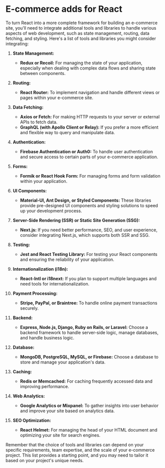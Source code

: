 # E-commerce adds for React

To turn React into a more complete framework for building an e-commerce site, you'll need to integrate additional tools and libraries to handle various aspects of web development, such as state management, routing, data fetching, and styling. Here's a list of tools and libraries you might consider integrating:

1. **State Management:**
   - **Redux or Recoil:** For managing the state of your application, especially when dealing with complex data flows and sharing state between components.

2. **Routing:**
   - **React Router:** To implement navigation and handle different views or pages within your e-commerce site.

3. **Data Fetching:**
   - **Axios or Fetch:** For making HTTP requests to your server or external APIs to fetch data.
   - **GraphQL (with Apollo Client or Relay):** If you prefer a more efficient and flexible way to query and manipulate data.

4. **Authentication:**
   - **Firebase Authentication or Auth0:** To handle user authentication and secure access to certain parts of your e-commerce application.

5. **Forms:**
   - **Formik or React Hook Form:** For managing forms and form validation within your application.

6. **UI Components:**
   - **Material-UI, Ant Design, or Styled Components:** These libraries provide pre-designed UI components and styling solutions to speed up your development process.

7. **Server-Side Rendering (SSR) or Static Site Generation (SSG):**
   - **Next.js:** If you need better performance, SEO, and user experience, consider integrating Next.js, which supports both SSR and SSG.

8. **Testing:**
   - **Jest and React Testing Library:** For testing your React components and ensuring the reliability of your application.

9. **Internationalization (i18n):**
   - **React-Intl or i18next:** If you plan to support multiple languages and need tools for internationalization.

10. **Payment Processing:**
    - **Stripe, PayPal, or Braintree:** To handle online payment transactions securely.

11. **Backend:**
    - **Express, Node.js, Django, Ruby on Rails, or Laravel:** Choose a backend framework to handle server-side logic, manage databases, and handle business logic.

12. **Database:**
    - **MongoDB, PostgreSQL, MySQL, or Firebase:** Choose a database to store and manage your application's data.

13. **Caching:**
    - **Redis or Memcached:** For caching frequently accessed data and improving performance.

14. **Web Analytics:**
    - **Google Analytics or Mixpanel:** To gather insights into user behavior and improve your site based on analytics data.

15. **SEO Optimization:**
    - **React Helmet:** For managing the head of your HTML document and optimizing your site for search engines.

Remember that the choice of tools and libraries can depend on your specific requirements, team expertise, and the scale of your e-commerce project. This list provides a starting point, and you may need to tailor it based on your project's unique needs.
